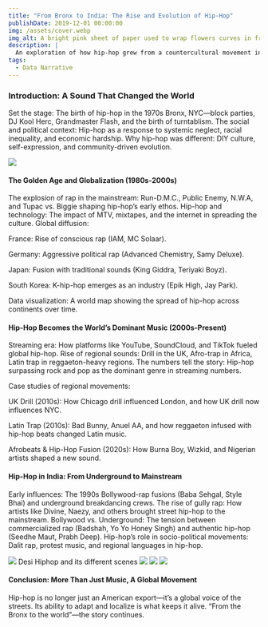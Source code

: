 ```yaml
---
title: "From Bronx to India: The Rise and Evolution of Hip-Hop"
publishDate: 2019-12-01 00:00:00
img: /assets/cover.webp
img_alt: A bright pink sheet of paper used to wrap flowers curves in front of rich blue background
description: |
  An exploration of how hip-hop grew from a countercultural movement in 1970s New York to a global phenomenon, shaping local music scenes and social movements, with a deep dive into its rise in India.
tags:
  - Data Narrative
---
```


### Introduction: A Sound That Changed the World

Set the stage: The birth of hip-hop in the 1970s Bronx, NYC—block parties, DJ Kool Herc, Grandmaster Flash, and the birth of turntablism.
The social and political context: Hip-hop as a response to systemic neglect, racial inequality, and economic hardship.
Why hip-hop was different: DIY culture, self-expression, and community-driven evolution.

<img src="/assets/Graph.jpg">

#### The Golden Age and Globalization (1980s-2000s)

The explosion of rap in the mainstream: Run-D.M.C., Public Enemy, N.W.A, and Tupac vs. Biggie shaping hip-hop’s early ethos.
Hip-hop and technology: The impact of MTV, mixtapes, and the internet in spreading the culture.
Global diffusion:

France: Rise of conscious rap (IAM, MC Solaar).

Germany: Aggressive political rap (Advanced Chemistry, Samy Deluxe).

Japan: Fusion with traditional sounds (King Giddra, Teriyaki Boyz).

South Korea: K-hip-hop emerges as an industry (Epik High, Jay Park).

Data visualization: A world map showing the spread of hip-hop across continents over time.

#### Hip-Hop Becomes the World’s Dominant Music (2000s-Present)

Streaming era: How platforms like YouTube, SoundCloud, and TikTok fueled global hip-hop.
Rise of regional sounds: Drill in the UK, Afro-trap in Africa, Latin trap in reggaeton-heavy regions.
The numbers tell the story: Hip-hop surpassing rock and pop as the dominant genre in streaming numbers.

Case studies of regional movements:

UK Drill (2010s): How Chicago drill influenced London, and how UK drill now influences NYC.

Latin Trap (2010s): Bad Bunny, Anuel AA, and how reggaeton infused with hip-hop beats changed Latin music.

Afrobeats & Hip-Hop Fusion (2020s): How Burna Boy, Wizkid, and Nigerian artists shaped a new sound.

#### Hip-Hop in India: From Underground to Mainstream

Early influences: The 1990s Bollywood-rap fusions (Baba Sehgal, Style Bhai) and underground breakdancing crews.
The rise of gully rap: How artists like Divine, Naezy, and others brought street hip-hop to the mainstream.
Bollywood vs. Underground: The tension between commercialized rap (Badshah, Yo Yo Honey Singh) and authentic hip-hop (Seedhe Maut, Prabh Deep).
Hip-hop’s role in socio-political movements: Dalit rap, protest music, and regional languages in hip-hop.


<img src="/assets/india.jpg">
Desi Hiphop and its different scenes

<img src="/assets/city1.jpg">

<img src="/assets/city2.jpg">

<img src="/assets/city3.jpg">

#### Conclusion: More Than Just Music, A Global Movement

Hip-hop is no longer just an American export—it’s a global voice of the streets.
Its ability to adapt and localize is what keeps it alive.
“From the Bronx to the world”—the story continues.